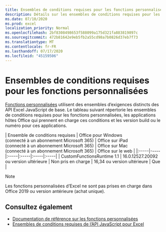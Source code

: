 ```yaml
---
title: Ensembles de conditions requises pour les fonctions personnalisées
description: Détails sur les ensembles de conditions requises pour les fonctions personnalisées pour l’API JavaScript pour Excel.
ms.date: 07/10/2020
ms.prod: excel
localization_priority: Normal
ms.openlocfilehash: 2bf8308498653f588099a175d321fa883819897c
ms.sourcegitcommit: 472b81642e9eb5fb2a55cd98a7b0826d37eb7f73
ms.translationtype: MT
ms.contentlocale: fr-FR
ms.lasthandoff: 07/17/2020
ms.locfileid: "45159506"
---
```

# <a name="custom-functions-requirement-sets"></a>Ensembles de conditions requises pour les fonctions personnalisées

[Fonctions personnalisées](./custom-functions-overview.md) utilisent des ensembles d’exigences distincts des API Excel JavaScript de base. Le tableau suivant répertorie les ensembles de conditions requises pour les fonctions personnalisées, les applications hôtes Office qui prennent en charge ces conditions et les version build ou le numéro pour ces applications.

|  Ensemble de conditions requises  |  Office pour Windows<br>(connecté à un abonnement Microsoft 365)  |  Office sur iPad<br>(connecté à un abonnement Microsoft 365)  |  Office sur Mac<br>(connecté à un abonnement Microsoft 365)  | Office sur le web |
|:-----|-----|:-----|:-----|:-----|:-----|
| CustomFunctionsRuntime 1.1 | 16.0.12527.20092 ou version ultérieure | Non pris en charge | 16,34 ou version ultérieure | Que |

> [!NOTE]
> Les fonctions personnalisées d’Excel ne sont pas prises en charge dans Office 2019 ou version antérieure (achat unique).

## <a name="see-also"></a>Consultez également

- [Documentation de référence sur les fonctions personnalisées](/javascript/api/custom-functions-runtime)
- [Ensembles de conditions requises de l’API JavaScript pour Excel](../reference/requirement-sets/excel-api-requirement-sets.md)
